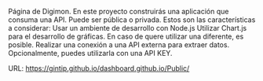 Página de Digimon.
En este proyecto construirás una aplicación que consuma una API. Puede ser pública o privada. Estos son las características a considerar:  Usar un ambiente de desarrollo con Node.js Utilizar Chart.js para el desarrollo de gráficas. En caso de quere utilizar una diferente, es posible. Realizar una conexión a una API externa para extraer datos. Opcionalmente, puedes utilizarla con una API KEY.


URL: https://gintip.github.io/dashboard.github.io/Public/
